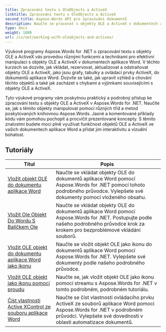 ```yaml
---
title: Zpracování textu s OleObjects a ActiveX
linktitle: Zpracování textu s OleObjects a ActiveX
second_title: Aspose.Words API pro zpracování dokumentů
description: Naučte se pracovat s objekty OLE a ActiveX v dokumentech aplikace Word pomocí Aspose.Words for .NET. Podrobné konzultace s příklady kódu.
type: docs
weight: 1080
url: /cs/net/working-with-oleobjects-and-activex/
---
```


Výukové programy Aspose.Words for .NET o zpracování textu s objekty OLE a ActiveX vás provedou různými funkcemi a technikami pro efektivní manipulaci s objekty OLE a ActiveX v dokumentech aplikace Word. V těchto kurzech se dozvíte, jak vkládat, rezervovat, aktualizovat a odstraňovat objekty OLE a ActiveX, jako jsou grafy, tabulky a ovládací prvky ActiveX, do dokumentů aplikace Word. Dozvíte se také, jak upravit vzhled a chování těchto objektů a také jak zacházet s chybami a výjimkami souvisejícími s objekty OLE a ActiveX.

Tyto výukové programy vám poskytnou praktický a podrobný přístup ke zpracování textu s objekty OLE a ActiveX v Aspose.Words for .NET. Naučíte se, jak s těmito objekty manipulovat pomocí různých tříd a metod poskytovaných knihovnou Aspose.Words. Jasné a komentované příklady kódu vám pomohou pochopit a procvičit prezentované koncepty. S těmito znalostmi budete moci plně využívat funkčnost objektů OLE a ActiveX ve vašich dokumentech aplikace Word a přidat jim interaktivitu a vizuální bohatost.

 ## Tutoriály
| Titul | Popis |
| --- | --- |
| [Vložit objekt OLE do dokumentu aplikace Word](./insert-ole-object/) | Naučte se vkládat objekty OLE do dokumentů aplikace Word pomocí Aspose.Words for .NET pomocí tohoto podrobného průvodce. Vylepšete své dokumenty pomocí vloženého obsahu. |
| [Vložit Ole Objekt Do Wordu S Balíčkem Ole](./insert-ole-object-with-ole-package/) | Naučte se vkládat objekty OLE do dokumentů aplikace Word pomocí Aspose.Words for .NET. Postupujte podle našeho podrobného průvodce krok za krokem pro bezproblémové vkládání souborů. |
| [Vložit OLE objekt do dokumentu aplikace Word jako ikonu](./insert-ole-object-as-icon/) | Naučte se vložit objekt OLE jako ikonu do dokumentů aplikace Word pomocí Aspose.Words for .NET. Vylepšete své dokumenty podle našeho podrobného průvodce. |
| [Vložit OLE objekt jako ikonu pomocí proudu](./insert-ole-object-as-icon-using-stream/) | Naučte se, jak vložit objekt OLE jako ikonu pomocí streamu s Aspose.Words for .NET v tomto podrobném, podrobném tutoriálu. |
| [Číst vlastnosti Active XControl ze souboru aplikace Word](./read-active-xcontrol-properties/) | Naučte se číst vlastnosti ovládacího prvku ActiveX ze souborů aplikace Word pomocí Aspose.Words for .NET v podrobném průvodci. Vylepšete své dovednosti v oblasti automatizace dokumentů. |